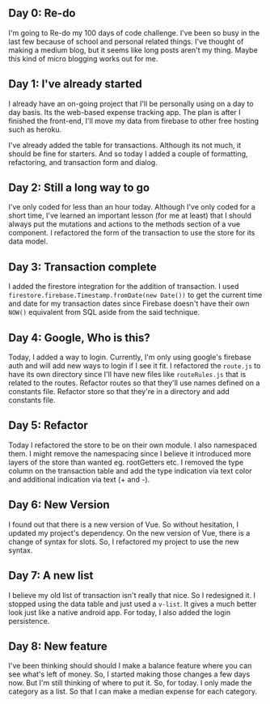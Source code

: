 ## Day 0: Re-do
I'm going to Re-do my 100 days of code challenge. I've been so busy in the last few 
because of school and personal related things. I've thought of making a medium blog, but
it seems like long posts aren't my thing. Maybe this kind of micro blogging works out for me.

## Day 1: I've already started
I already have an on-going project that I'll be personally using on a day to day basis.
Its the web-based expense tracking app. The plan is after I finished the front-end, I'll
move my data from firebase to other free hosting such as heroku.

I've already added the table for transactions. Although its not much, it should be fine for
starters. And so today I added a couple of formatting, refactoring, and transaction form and dialog.

## Day 2: Still a long way to go
I've only coded for less than an hour today. Although I've only coded for a short time, I've learned
an important lesson (for me at least) that I should always put the mutations and actions to the
methods section of a vue component. I refactored the form of the transaction to use the store for its
data model.

## Day 3: Transaction complete
I added the firestore integration for the addition of transaction. I used 
`firestore.firebase.Timestamp.fromDate(new Date())` to get the current time and date for my
transaction dates since Firebase doesn't have their own `NOW()` equivalent from SQL aside from the said 
technique.

## Day 4: Google, Who is this?
Today, I added a way to login. Currently, I'm only using google's firebase auth and will
add new ways to login if I see it fit. I refactored the `route.js` to have its own directory since
I'll have new files like `routeRules.js` that is related to the routes. Refactor routes so that
they'll use names defined on a constants file. Refactor store so that they're in a directory and
add constants file.

## Day 5: Refactor
Today I refactored the store to be on their own module. I also namespaced them. I might remove
the namespacing since I believe it introduced more layers of the store than wanted eg. rootGetters etc.
I removed the type column on the transaction table and add the type indication via text color and
additional indication via text (+ and -).

## Day 6: New Version
I found out that there is a new version of Vue. So without hesitation, I updated my project's 
dependency. On the new version of Vue, there is a change of syntax for slots. So, I refactored my
project to use the new syntax.

## Day 7: A new list
I believe my old list of transaction isn't really that nice. So I redesigned it. I stopped using
the data table and just used a `v-list`. It gives a much better look just like a native android app.
For today, I also added the login persistence.

## Day 8: New feature
I've been thinking should should I make a balance feature where you can see what's left of 
money. So, I started making those changes a few days now. But I'm still thinking of where to
put it. So, for today. I only made the category as a list. So that I can make a median expense
for each category.
